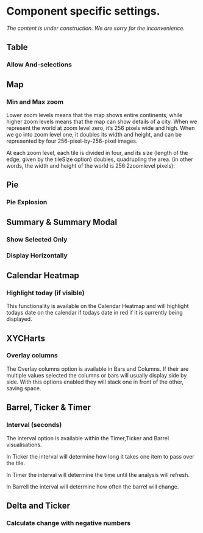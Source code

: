 # Component specific settings.

_The content is under construction. We are sorry for the inconvenience._

## Table

### Allow And-selections

## Map

### Min and Max zoom
Lower zoom levels means that the map shows entire continents, while higher zoom levels means that the map can show details of a city.
When we represent the world at zoom level zero, it’s 256 pixels wide and high. When we go into zoom level one, it doubles its width and height, and can be represented by four 256-pixel-by-256-pixel images.

At each zoom level, each tile is divided in four, and its size (length of the edge, given by the tileSize option) doubles, quadrupling the area. (in other words, the width and height of the world is 256·2zoomlevel pixels):

## Pie

### Pie Explosion

## Summary & Summary Modal

### Show Selected Only

### Display Horizontally

## Calendar Heatmap

### Highlight today (if visible)

This functionality is available on the Calendar Heatmap and will highlight todays date on the 
calendar if todays date in red if it is currently being displayed.

## XYCHarts

### Overlay columns

The Overlay columns option is available in Bars and Columns. If their are multiple values 
selected the columns or bars will usually display side by side. With this options enabled 
they will stack one in front of the other, saving space.

## Barrel, Ticker & Timer

### Interval (seconds)

The interval option is available within the Timer,Ticker and Barrel visualisations.

In Ticker the interval will determine how long it takes one item to pass over the tile.

In Timer the interval will determine the time until the analysis will refresh.

In Barrell the interval will determine how often the barrel will change.


## Delta and Ticker

### Calculate change with negative numbers

